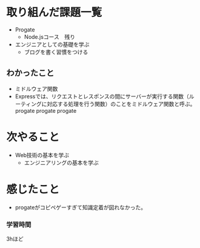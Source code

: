 # 取り組んだ課題一覧
- Progate
  - Node.jsコース　残り
- エンジニアとしての基礎を学ぶ
  - ブログを書く習慣をつける
## わかったこと
- ミドルウェア関数
- Expressでは、リクエストとレスポンスの間にサーバーが実行する関数（ルーティングに対応する処理を行う関数）のことをミドルウェア関数と呼ぶ。
progate progate progate
# 次やること
- Web技術の基本を学ぶ
  - エンジニアリングの基本を学ぶ
# 感じたこと
- progateがコピペゲーすぎて知識定着が図れなかった。
### 学習時間
3hほど